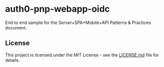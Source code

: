 # auth0-pnp-webapp-oidc
End to end sample for the Server+SPA+Mobile+API Patterns & Practices document.

## License
This project is licensed under the MIT License - see the [LICENSE.md](LICENSE.md) file for details.
